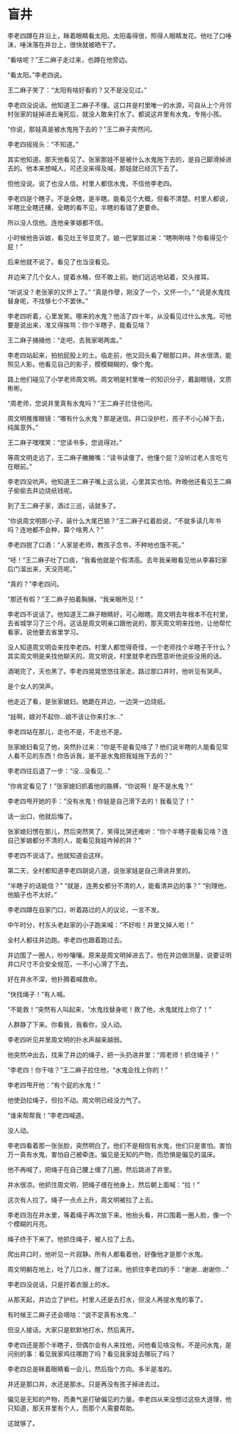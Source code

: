 # 盲井

李老四蹲在井沿上，眯着眼睛看太阳。太阳毒得很，照得人眼睛发花。他吐了口唾沫，唾沫落在井台上，很快就被晒干了。

“看啥呢？”王二麻子走过来，也蹲在他旁边。

“看太阳。”李老四说。

王二麻子笑了：“太阳有啥好看的？又不是没见过。”

李老四没说话。他知道王二麻子不懂。这口井是村里唯一的水源，可自从上个月邻村张家的娃掉进去淹死后，就没人敢来打水了。都说这井里有水鬼，专拖小孩。

“你说，那娃真是被水鬼拖下去的？”王二麻子突然问。

李老四摇摇头：“不知道。”

其实他知道。那天他看见了。张家那娃不是被什么水鬼拖下去的，是自己脚滑掉进去的。他本来想喊人，可还没来得及喊，那娃就已经沉下去了。

但他没说。说了也没人信。村里人都信水鬼，不信他李老四。

李老四是个瞎子。不是全瞎，是半瞎。能看见个大概，但看不清楚。村里人都说，半瞎比全瞎还糟，全瞎的看不见，半瞎的看错了更要命。

所以没人信他。连他亲爹娘都不信。

小时候他告诉娘，看见灶王爷显灵了。娘一巴掌扇过来：“瞎咧咧啥？你看得见个屁！”

后来他就不说了。看见了也当没看见。

井边来了几个女人，提着水桶，但不敢上前。她们远远地站着，交头接耳。

“听说没？老张家的又怀上了。”
“真是作孽，刚没了一个，又怀一个。”
“说是水鬼找替身呢，不找够七个不罢休。”

李老四听着，心里发笑。哪来的水鬼？他活了四十年，从没看见过什么水鬼。可他要是说出来，准又得挨骂：你个半瞎子，能看见啥？

王二麻子捅捅他：“走吧，去我家喝两盅。”

李老四站起来，拍拍屁股上的土。临走前，他又回头看了眼那口井。井水很清，能照见人影。他看见自己的影子，模模糊糊的，像个鬼。

路上他们碰见了小学老师周文明。周文明是村里唯一的知识分子，戴副眼镜，文质彬彬。

“周老师，您说井里真有水鬼吗？”王二麻子拦住他问。

周文明推推眼镜：“哪有什么水鬼？那是迷信。井口没护栏，孩子不小心掉下去，纯属意外。”

王二麻子嘿嘿笑：“您读书多，您说得对。”

等周文明走远了，王二麻子撇撇嘴：“读书读傻了。他懂个屁？没听过老人言吃亏在眼前。”

李老四没吭声。他知道王二麻子嘴上这么说，心里其实也怕。昨晚他还看见王二麻子偷偷去井边烧纸钱呢。

到了王二麻子家，酒过三巡，话就多了。

“你说周文明那小子，装什么大尾巴狼？”王二麻子红着脸说，“不就多读几年书吗？连地都不会种，算个啥男人？”

李老四抿了口酒：“人家是老师，教孩子念书，不种地也饿不死。”

“呸！”王二麻子吐了口痰，“我看他就是个假清高。去年我亲眼看见他从李寡妇家后门溜出来，天没亮呢。”

“真的？”李老四问。

“那还有假？”王二麻子拍着胸脯，“我亲眼所见！”

李老四不说话了。他知道王二麻子眼睛好，可心眼瞎。周文明去年根本不在村里，去省城学习了三个月。这话是周文明亲口跟他说的，那天周文明来找他，让他帮忙看家，说他要去省里学习。

没人知道周文明会来找李老四。村里人都觉得奇怪，一个老师找个半瞎子干什么？其实周文明是来找他聊天的。周文明说，村里就李老四愿意听他说些没用的话。

酒喝完了，天也黑了。李老四晃晃悠悠往家走。路过那口井时，他听见有哭声。

是个女人的哭声。

他走近了看，是张家媳妇。她跪在井边，一边哭一边烧纸。

“娃啊，娘对不起你...娘不该让你来打水...”

李老四站在那儿，走也不是，不走也不是。

张家媳妇看见了他，突然扑过来：“你是不是看见啥了？他们说半瞎的人能看见常人看不见的东西！你告诉我，是不是水鬼把我娃拖下去的？”

李老四往后退了一步：“没...没看见...”

“你肯定看见了！”张家媳妇抓着他的胳膊，“你说啊！是不是水鬼？”

李老四甩开她的手：“没有水鬼！你娃是自己滑下去的！我看见了！”

话一出口，他就后悔了。

张家媳妇愣在那儿，然后突然笑了，笑得比哭还难听：“你个半瞎子能看见啥？连自己爹娘都分不清的人，能看见我娃咋掉的井？”

李老四不说话了。他就知道会这样。

第二天，全村都知道李老四胡说八道，说张家娃是自己滑进井里的。

“半瞎子的话能信？”
“就是，连男女都分不清的人，能看清井边的事？”
“别理他，他脑子也不太好。”

李老四蹲在自家门口，听着路过的人的议论，一言不发。

中午时分，村东头老赵家的小子跑来喊：“不好啦！井里又掉人啦！”

全村人都往井边跑。李老四也跟着跑过去。

井边围了一圈人，吵吵嚷嚷。原来是周文明掉进去了。他在井边做测量，说要证明井口尺寸不合安全规范，一不小心滑了下去。

好在井水不深，他扑腾着喊救命。

“快找绳子！”有人喊。

“不能救！”突然有人叫起来，“水鬼找替身呢！救了他，水鬼就找上你了！”

人群静了下来。你看我，我看你，没人动。

李老四听见井里周文明的扑水声越来越弱。

他突然冲出去，找来了井边的绳子，把一头扔进井里：“周老师！抓住绳子！”

“李老四！你干啥？”王二麻子拉住他，“水鬼会找上你的！”

李老四甩开他：“有个屁的水鬼！”

他使劲拉绳子，但拉不动。周文明已经没力气了。

“谁来帮帮我！”李老四喊道。

没人动。

李老四看着那一张张脸，突然明白了。他们不是相信有水鬼，他们只是害怕。害怕万一真有水鬼，害怕自己被牵连。偏见是无知的产物，而恐惧是偏见的温床。

他不再喊了，把绳子在自己腰上缠了几圈，然后跳进了井里。

井水很凉。他抓住周文明，把绳子缠在他身上，然后朝上面喊：“拉！”

这次有人拉了。绳子一点点上升，周文明被拉了上去。

李老四泡在井水里，等着绳子再次放下来。他抬头看，井口围着一圈人脸，像一个个模糊的月亮。

绳子终于下来了。他抓住绳子，被人拉了上去。

爬出井口时，他听见一片寂静。所有人都看着他，好像他才是那个水鬼。

周文明躺在地上，吐了几口水，醒了过来。他抓住李老四的手：“谢谢...谢谢你...”

李老四没说话，只是拧着衣服上的水。

从那天起，井边立了护栏。村里人还是去打水，但没人再提水鬼的事了。

有时候王二麻子还会嘀咕：“说不定真有水鬼...”

但没人接话。大家只是默默地打水，然后离开。

李老四还是那个半瞎子，但偶尔会有人来找他，问他看见啥没有。不是问水鬼，是问别的事：看见我家鸡往哪跑了吗？看见我家娃去哪玩了吗？

李老四总是眯着眼睛看一会儿，然后指个方向。多半是准的。

井还是那口井，水还是那水。只是再没有孩子掉进去过。

偏见是无知的产物，而勇气是打破偏见的力量。李老四从来没想过这些大道理，他只知道，那天井里有个人，而那个人需要帮助。

这就够了。